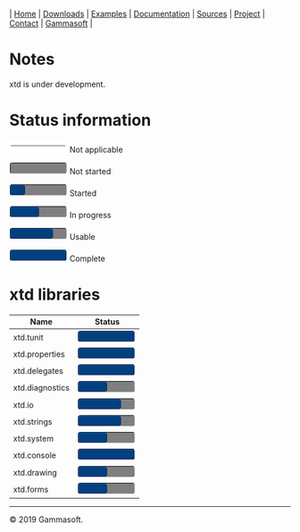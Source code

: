 | [Home](home.md) | [Downloads](downloads.md) | [Examples](examples.md) | [Documentation](documentation.md) | [Sources](https://github.com/gammasoft71/xtd) | [Project](https://sourceforge.net/projects/xtdpro/) | [Contact](contact.md) | [Gammasoft](https://gammasoft71.wixsite.com/gammasoft) |

# Notes 

xtd is under development.

# Status information

![progressina](pictures/progress_ina.png) Not applicable

![progress0](pictures/progress0.png) Not started

![progress25](pictures/progress25.png) Started

![progress50](pictures/progress50.png) In progress

![progress75](pictures/progress75.png) Usable

![progress100](pictures/progress100.png) Complete

# xtd libraries

| Name            | Status                                   |
|-----------------|------------------------------------------|
| xtd.tunit       | ![progress100](pictures/progress100.png) |
| xtd.properties  | ![progress100](pictures/progress100.png) |
| xtd.delegates   | ![progress100](pictures/progress100.png) |
| xtd.diagnostics | ![progress100](pictures/progress50.png)  |
| xtd.io          | ![progress100](pictures/progress75.png)  |
| xtd.strings     | ![progress100](pictures/progress75.png)  |
| xtd.system      | ![progress100](pictures/progress50.png)  |
| xtd.console     | ![progress100](pictures/progress100.png) |
| xtd.drawing     | ![progress100](pictures/progress50.png)  |
| xtd.forms     | ![progress100](pictures/progress50.png)  |

______________________________________________________________________________________________

© 2019 Gammasoft.

